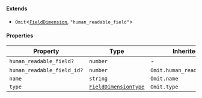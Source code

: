 #### Extends

* `Omit`<[`FieldDimension`](FieldDimension.md), `"human_readable_field"`>

#### Properties

| Property                                                        | Type                                          | Inherited from                 |
| --------------------------------------------------------------- | --------------------------------------------- | ------------------------------ |
| <a id="human_readable_field"></a> `human_readable_field?`       | `number`                                      | -                              |
| <a id="human_readable_field_id"></a> `human_readable_field_id?` | `number`                                      | `Omit.human_readable_field_id` |
| <a id="name"></a> `name`                                        | `string`                                      | `Omit.name`                    |
| <a id="type"></a> `type`                                        | [`FieldDimensionType`](FieldDimensionType.md) | `Omit.type`                    |
